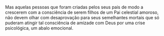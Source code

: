 ﻿Mas aquelas pessoas que foram criadas pelos seus pais de modo a crescerem com a consciência de serem filhos de um Pai celestial amoroso, não devem olhar com desaprovação para seus semelhantes mortais que só puderam atingir tal consciência de amizade com Deus por uma crise psicológica, um abalo emocional.